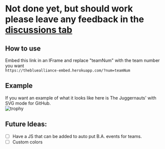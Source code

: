 # Not done yet, but should work please leave any feedback in the [discussions tab](https://github.com/Cool-showTTV/TheBlueAlliance-Embed/discussions)

## How to use
Embed this link in an IFrame and replace "teamNum" with the team number you want<br>
```https://thebluealliance-embed.herokuapp.com/?num=teamNum```

## Example
If you want an example of what it looks like here is The Juggernauts' with SVG mode for GitHub.<br>
![trophy](https://thebluealliance-embed.herokuapp.com/?num=1&svg=true&e)


## Future Ideas:
- [ ] Have a JS that can be added to auto put B.A. events for teams.
- [ ] Custom colors
